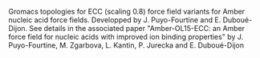 Gromacs topologies for ECC (scaling 0.8) force field variants for Amber nucleic acid force fields. Developped by J. Puyo-Fourtine and E. Duboué-Dijon. See details in the associated paper "Amber-OL15-ECC: an Amber force field for nucleic acids with improved ion binding properties" by J. Puyo-Fourtine, M. Zgarbova, L. Kantin, P. Jurecka and E. Duboué-Dijon
